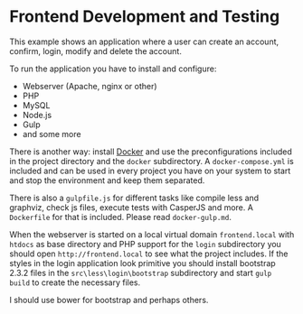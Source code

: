 # Frontend Development and Testing

This example shows an application where a user can create an account, confirm, login, modify and delete the account.

To run the application you have to install and configure:

- Webserver (Apache, nginx or other)
- PHP
- MySQL
- Node.js
- Gulp
- and some more

There is another way: install [Docker](https://www.docker.com/) and use the preconfigurations included in the project directory and the `docker` subdirectory. A `docker-compose.yml` is included and can be used in every project you have on your system to start and stop the environment and keep them separated.

There is also a `gulpfile.js` for different tasks like compile less and graphviz, check js files, execute tests with CasperJS and more. A `Dockerfile` for that is included. Please read `docker-gulp.md`.

When the webserver is started on a local virtual domain `frontend.local` with `htdocs` as base directory and PHP support for the `login` subdirectory you should open `http://frontend.local` to see what the project includes. If the styles in the login application look primitive you should install bootstrap 2.3.2 files in the `src\less\login\bootstrap` subdirectory and start `gulp build` to create the necessary files.

I should use bower for bootstrap and perhaps others.
